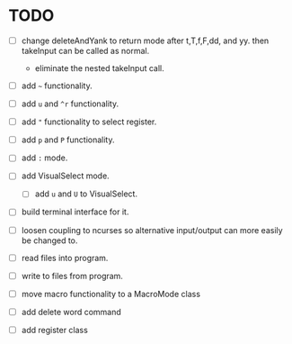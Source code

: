 # TODO  
- [ ] change deleteAndYank to return mode after t,T,f,F,dd, and yy. then takeInput can be called as normal. 
  - eliminate the nested takeInput call.
- [ ] add ```~``` functionality.
- [ ] add ```u``` and ```^r``` functionality.
- [ ] add ``"`` functionality to select register.
- [ ] add ``p`` and ```P``` functionality.
- [ ] add ``:`` mode.
- [ ] add VisualSelect mode.
  - [ ] add ```u``` and ```U``` to VisualSelect.
- [ ] build terminal interface for it.
- [ ] loosen coupling to ncurses so alternative input/output can more easily be changed to.
- [ ] read files into program.
- [ ] write to files from program.
- [ ] move macro functionality to a MacroMode class
- [ ] add delete word command
- [ ] add register class



